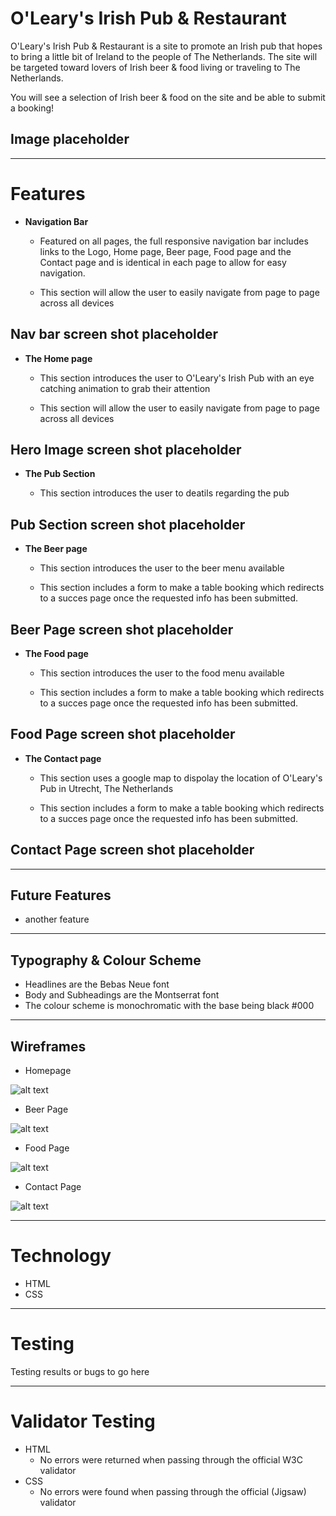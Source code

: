 # O'Leary's Irish Pub & Restaurant

O'Leary's Irish Pub & Restaurant is a site to promote an Irish pub that hopes to bring a little bit of Ireland to the people of The Netherlands. The site will be targeted toward lovers of Irish beer & food living or traveling to The Netherlands.

You will see a selection of Irish beer & food on the site and be able to submit a booking!

## Image placeholder
---

# Features

+ **Navigation Bar**

  + Featured on all pages, the full responsive navigation bar includes links to the Logo, Home page, Beer page, Food page and the Contact page and is identical in each page to allow for easy navigation.
  
  + This section will allow the user to easily navigate from page to page across all devices 

## Nav bar screen shot placeholder

+ **The Home page**

  + This section introduces the user to O'Leary's Irish Pub with an eye catching animation to grab their attention
  
  + This section will allow the user to easily navigate from page to page across all devices 

## Hero Image screen shot placeholder

+ **The Pub Section**

  + This section introduces the user to deatils regarding the pub 
  
## Pub Section screen shot placeholder

+ **The Beer page**

  + This section introduces the user to the beer menu available
  
  + This section includes a form to make a table booking which redirects to a succes page once the requested info has been submitted. 

## Beer Page screen shot placeholder

+ **The Food page**

  + This section introduces the user to the food menu available
  
  + This section includes a form to make a table booking which redirects to a succes page once the requested info has been submitted. 

## Food Page screen shot placeholder

+ **The Contact page**

  + This section uses a google map to dispolay the location of O'Leary's Pub in Utrecht, The Netherlands
  
  + This section includes a form to make a table booking which redirects to a succes page once the requested info has been submitted.

## Contact Page screen shot placeholder
___

## Future Features

+ another feature
___

## Typography & Colour Scheme
+ Headlines are the Bebas Neue font
+ Body and Subheadings are the Montserrat font
+ The colour scheme is monochromatic with the base being black #000
___

## Wireframes

+ Homepage

![alt text](assets/images/wireframes/home-page.png "Wireframe of the O'leary's homepage layout")

+ Beer Page

![alt text](assets/images/wireframes/beer-page.png "Wireframe of the O'leary's beer page layout")

+ Food Page

![alt text](assets/images/wireframes/food-page.png "Wireframe of the O'leary's food page layout")

+ Contact Page

![alt text](assets/images/wireframes/contact-page.png "Wireframe of the O'leary's contact page layout")

___

# Technology
+ HTML
+ CSS
___

# Testing
Testing results or bugs to go here

___
# Validator Testing
+ HTML
  + No errors were returned when passing through the official W3C validator
+ CSS
  + No errors were found when passing through the official (Jigsaw) validator